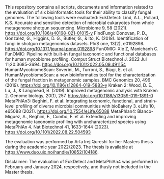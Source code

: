 This repository contains all scripts, documents and information related to the evaluation of six bioinformatic tools for their ability to classify fungal genomes. The following tools were evaluated:
EukDetect: Lind, A.L., Pollard, K.S. Accurate and sensitive detection of microbial eukaryotes from whole metagenome shotgun sequencing. Microbiome 9, 58 (2021). https://doi.org/10.1186/s40168-021-01015-y
FindFungi: Donovan, P. D., Gonzalez, G., Higgins, D. G., Butler, G., & Ito, K. (2018). Identification of fungi in shotgun metagenomics datasets. PloS one, 13(2), e0192898. https://doi.org/10.1371/journal.pone.0192898
FunOMIC: Xie Z, Manichanh C. FunOMIC: Pipeline with built-in fungal taxonomic and functional databases for human mycobiome profiling. Comput Struct Biotechnol J. 2022 Jul 11;20:3685-3694. https://doi.org/10.1101/2022.05.09.491154
HumanMycobiomeScan: Soverini, M., Turroni, S., Biagi, E. et al. HumanMycobiomeScan: a new bioinformatics tool for the characterization of the fungal fraction in metagenomic samples. BMC Genomics 20, 496 (2019). https://doi.org/10.1186/s12864-019-5883-y
Kraken 2: Wood, D. E., Lu, J., & Langmead, B. (2019). Improved metagenomic analysis with Kraken 2. Genome biology, 20(1), 257. https://doi.org/10.1186/s13059-019-1891-0
MetaPhlAn3: Beghini, F. et al. Integrating taxonomic, functional, and strain-level profiling of diverse microbial communities with bioBakery 3. eLife 10, e65088 (2021). https://doi.org/10.7554/eLife.65088
MetaPhlan4: Blanco-Míguez, A., Beghini, F., Cumbo, F. et al. Extending and improving metagenomic taxonomic profiling with uncharacterized species using MetaPhlAn 4. Nat Biotechnol 41, 1633–1644 (2023). https://doi.org/10.1101/2022.08.22.504593

The evaluation was performed by Arfa Irej Qureshi for her Masters thesis during the academic year 2022/2023. The thesis is available at https://www.duo.uio.no/handle/10852/104186.

Disclaimer: The evaluation of EukDetect and MetaPhlAn4 was performed in February and January 2024, respectively, and thusly not included in the Master thesis. 



